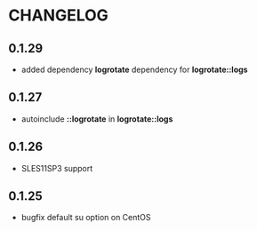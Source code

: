 # CHANGELOG

## 0.1.29

* added dependency **logrotate** dependency for **logrotate::logs**

## 0.1.27

* autoinclude **::logrotate** in **logrotate::logs**

## 0.1.26

* SLES11SP3 support

## 0.1.25

* bugfix default su option on CentOS
